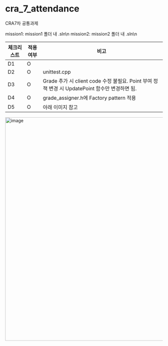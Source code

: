 # cra_7_attendance
CRA7차 공통과제 

mission1: mission1 폴더 내 .sln\n
mission2: mission2 폴더 내 .sln\n

| 체크리스트 | 적용여부 | 비고 |
| --- | --- | --- |
| D1 | O | |
| D2 | O | unittest.cpp |
| D3 | O | Grade 추가 시 client code 수정 불필요. Point 부여 정책 변경 시 UpdatePoint 함수만 변경하면 됨.|
| D4 | O | grade_assigner.h에 Factory pattern 적용 |
| D5 | O | 아래 이미지 참고 | 

<img width="1112" height="714" alt="image" src="https://github.com/user-attachments/assets/8ab2f516-81fe-4f19-bdf8-cd516ae8cee3" />


